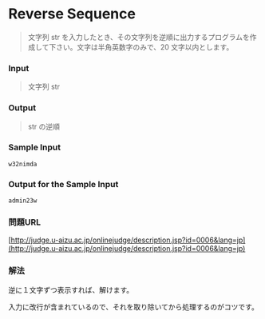 # Reverse Sequence
> 文字列 str を入力したとき、その文字列を逆順に出力するプログラムを作成して下さい。文字は半角英数字のみで、20 文字以内とします。

### Input
> 文字列 str

### Output
> str の逆順

### Sample Input
    w32nimda

### Output for the Sample Input
    admin23w

### 問題URL
[http://judge.u-aizu.ac.jp/onlinejudge/description.jsp?id=0006&lang=jp](http://judge.u-aizu.ac.jp/onlinejudge/description.jsp?id=0006&lang=jp)

### 解法
逆に１文字ずつ表示すれば、解けます。

入力に改行が含まれているので、それを取り除いてから処理するのがコツです。